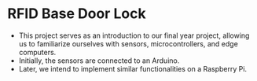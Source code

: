 # RFID Base Door Lock
- This project serves as an introduction to our final year project, allowing us to familiarize ourselves with sensors, microcontrollers, and edge computers.
- Initially, the sensors are connected to an Arduino.
- Later, we intend to implement similar functionalities on a Raspberry Pi.
